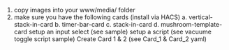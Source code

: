 1. copy images into your www/media/ folder
2. make sure you have the following cards (install via HACS)
    a. vertical-stack-in-card
    b. timer-bar-card
    c. stack-in-card
    d. mushroom-template-card
setup an input select (see sample)
setup a script (see vacuume toggle script sample)
Create Card 1 & 2 (see Card_1 & Card_2 yaml) 
